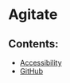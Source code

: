 # Agitate

## Contents:
- [Accessibility](accessibility/accessibility.md)
- [GitHub](GitHub/GitHub.md)
